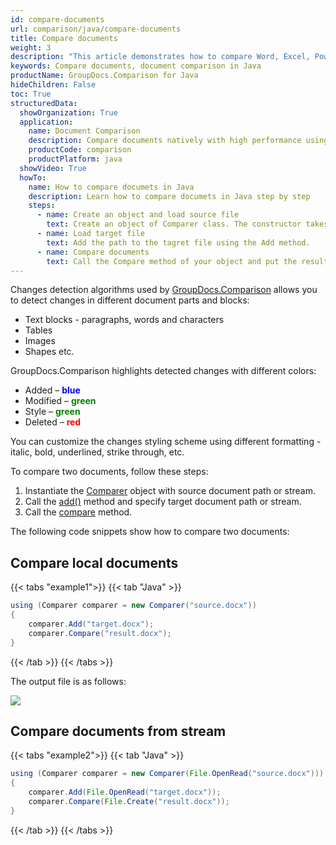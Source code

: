 ```yaml
---
id: compare-documents
url: comparison/java/compare-documents
title: Compare documents
weight: 3
description: "This article demonstrates how to compare Word, Excel, PowerPoint, Outlook, OneNote, PDF, Image, HTML, AutoCAD, Visio, OpenDocument, OneNote documents using GroupDocs.Comparison for Java."
keywords: Compare documents, document comparison in Java
productName: GroupDocs.Comparison for Java
hideChildren: False
toc: True
structuredData:
  showOrganization: True
  application:
    name: Document Comparison
    description: Compare documents natively with high performance using Java language and GroupDocs.Comparison for Java
    productCode: comparison
    productPlatform: java
  showVideo: True
  howTo:
    name: How to compare documets in Java
    description: Learn how to compare documets in Java step by step
    steps:
      - name: Create an object and load source file
        text: Create an object of Comparer class. The constructor takes the source file path parameter. You may specify absolute or relative file path as per your requirements.
      - name: Load target file
        text: Add the path to the tagret file using the Add method.
      - name: Compare documents
        text: Call the Compare method of your object and put the resulting file path parameter.
---
```



Changes detection algorithms used by [GroupDocs.Comparison](https://products.groupdocs.com/comparison/java) allows you to detect changes in different document parts and blocks:

*   Text blocks - paragraphs, words and characters
*   Tables
*   Images
*   Shapes etc.

GroupDocs.Comparison highlights detected changes with different colors:

*   Added – <font color="blue">**blue** </font>
*   Modified – <font color="green">**green**</font>
*   Style – <font color="green">**green**</font>
*   Deleted – <font color="red">**red**</font>

You can customize the changes styling scheme using different formatting - italic, bold, underlined, strike through, etc.

To compare two documents, follow these steps:

1.   Instantiate the [Comparer](https://reference.groupdocs.com/comparison/java/com.groupdocs.comparison/comparer) object with source document path or stream.
2.   Call the [add()](https://reference.groupdocs.com/comparison/java/com.groupdocs.comparison/comparer/#add-java.lang.String-) method and specify target document path or stream.
3.   Call the [compare](https://reference.groupdocs.com/comparison/java/com.groupdocs.comparison/comparer/#compare-java.lang.String-) method.

The following code snippets show how to compare two documents:

## Compare local documents

{{< tabs "example1">}}
{{< tab "Java" >}}
```java
using (Comparer comparer = new Comparer("source.docx"))
{
	comparer.Add("target.docx");
	comparer.Compare("result.docx");
}
```
{{< /tab >}}
{{< /tabs >}}

The output file is as follows:

![](/comparison/java/images/compare-documents.png)

## Compare documents from stream

{{< tabs "example2">}}
{{< tab "Java" >}}
```java
using (Comparer comparer = new Comparer(File.OpenRead("source.docx")))
{
	comparer.Add(File.OpenRead("target.docx"));
	comparer.Compare(File.Create("result.docx"));
}
```
{{< /tab >}}
{{< /tabs >}}
